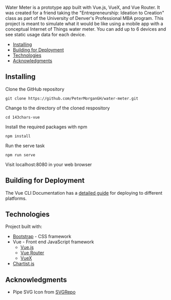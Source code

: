 Water Meter is a prototype app built with Vue.js, VueX, and Vue Router. It was created for a friend taking the "Entrepreneurship: Ideation to Creation" class as part of the University of Denver's Professional MBA program. This project is meant to simulate what it would be like using a mobile app with a conceptual Internet of Things water meter. You can add up to 6 devices and see static usage data for each device.

- [Installing](#installing)
- [Building for Deployment](#building-for-deployment)
- [Technologies](#technologies)
- [Acknowledgments](#acknowledgments)

## Installing

Clone the GitHub repository

```
git clone https://github.com/PeterMorganGH/water-meter.git
```

Change to the directory of the cloned respository

```
cd 143chars-vue
```

Install the required packages with npm

```
npm install
```

Run the serve task

```
npm run serve
```

Visit localhost:8080 in your web browser

## Building for Deployment

The Vue CLI Documentation has a [detailed guide](https://cli.vuejs.org/guide/deployment.html#general-guidelines) for deploying to different platforms.

## Technologies

Project built with:

- [Bootstrap](https://getbootstrap.com/) - CSS framework
- Vue - Front end JavaScript framework
  - [Vue.js](https://vuejs.org/)
  - [Vue Router](https://router.vuejs.org/)
  - [VueX](https://vuex.vuejs.org/)
- [Chartist.js](http://gionkunz.github.io/chartist-js/index.html)

## Acknowledgments

- Pipe SVG Icon from [SVGRepo](https://www.svgrepo.com/svg/219143/pipe)
